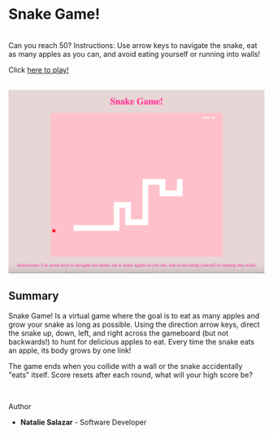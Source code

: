 # Snake Game!

<br>
Can you reach 50?
Instructions: Use arrow keys to navigate the snake, eat as many apples as you can, and avoid eating yourself or running into walls!
<br>

Click [here to play!](https://natsal33.github.io/snakeGame/)

<br>

<img src='./pictures/demoPic.png'>

## Summary

Snake Game! Is a virtual game where the goal is to eat as many apples and grow your snake as long as possible. Using the direction arrow keys, direct the snake up, down, left, and right across the gameboard (but not backwards!) to hunt for delicious apples to eat. Every time the snake eats an apple, its body grows by one link!

The game ends when you collide with a wall or the snake accidentally "eats" itself. Score resets after each round, what will your high score be?

<br>

Author

- **Natalie Salazar** - Software Developer

